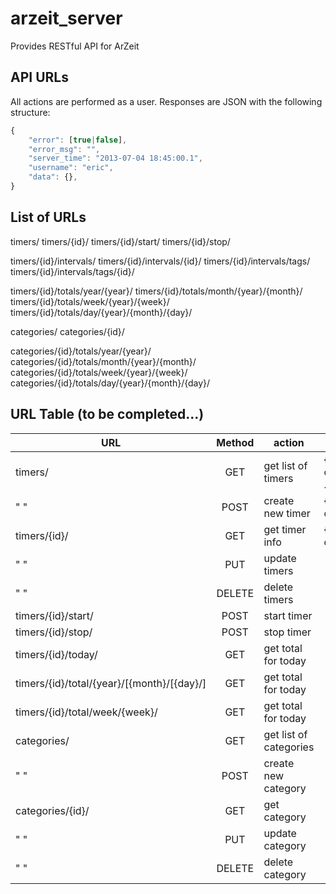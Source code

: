 arzeit_server
=============

Provides RESTful API for ArZeit

API URLs
--------
All actions are performed as a user. Responses are JSON with the following structure:
```javascript
{
    "error": [true|false],
    "error_msg": "",
    "server_time": "2013-07-04 18:45:00.1",
    "username": "eric",
    "data": {},
}
```

List of URLs
------------

timers/
timers/{id}/
timers/{id}/start/
timers/{id}/stop/

timers/{id}/intervals/
timers/{id}/intervals/{id}/
timers/{id}/intervals/tags/
timers/{id}/intervals/tags/{id}/

timers/{id}/totals/year/{year}/
timers/{id}/totals/month/{year}/{month}/
timers/{id}/totals/week/{year}/{week}/
timers/{id}/totals/day/{year}/{month}/{day}/

categories/
categories/{id}/

categories/{id}/totals/year/{year}/
categories/{id}/totals/month/{year}/{month}/
categories/{id}/totals/week/{year}/{week}/
categories/{id}/totals/day/{year}/{month}/{day}/

URL Table (to be completed...)
------------------------------

| URL                      | Method | action                 | data                         |
| ----------------         | :----: | ---------------------- | ---------------------------- |
| timers/                  | GET    | get list of timers     | {[{name, category_id}, ...]} |
| "   "                    | POST   | create new timer       | {name, category_id}          |
| timers/{id}/             | GET    | get timer info         | {name, category_id}          |
| "   "                    | PUT    | update timers          | |
| "   "                    | DELETE | delete timers          | |
| timers/{id}/start/       | POST   | start timer            | |
| timers/{id}/stop/        | POST   | stop timer             | |
| timers/{id}/today/       | GET    | get total for today    | |
| timers/{id}/total/{year}/[{month}/[{day}/] | GET    | get total for today    | |
| timers/{id}/total/week/{week}/ | GET    | get total for today    | |
| categories/              | GET    | get list of categories | |
| "   "                    | POST   | create new category    | |
| categories/{id}/         | GET    | get category           | |
| "   "                    | PUT    | update category        | |
| "   "                    | DELETE | delete category        | |

